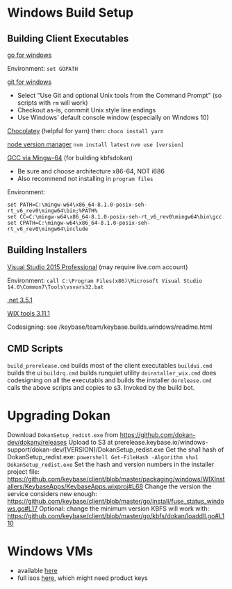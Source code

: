 # Windows Build Setup
## Building Client Executables
[go for windows](https://golang.org/dl)

Environment: `set GOPATH`

[git for windows](https://git-scm.com/downloads)
- Select "Use Git and optional Unix tools from the Command Prompt" (so scripts with `rm` will work)
- Checkout as-is, conmmit Unix style line endings
- Use Windows' default console window (especially on Windows 10)  

[Chocolatey](https://chocolatey.org/install) (helpful for yarn)
then: `choco install yarn`

[node version manager](https://github.com/coreybutler/nvm-windows)
`nvm install latest`
`nvm use [version]`

[GCC via Mingw-64](https://sourceforge.net/projects/mingw-w64/) (for building kbfsdokan)
- Be sure and choose architecture x86-64, NOT i686
- Also recommend not installing in `program files`

Environment:
```
set PATH=C:\mingw-w64\x86_64-8.1.0-posix-seh-rt_v6_rev0\mingw64\bin;%PATH%
set CC=C:\mingw-w64\x86_64-8.1.0-posix-seh-rt_v6_rev0\mingw64\bin\gcc
set CPATH=C:\mingw-w64\x86_64-8.1.0-posix-seh-rt_v6_rev0\mingw64\include
```

## Building Installers

[Visual Studio 2015 Professional](https://visualstudio.microsoft.com/vs/older-downloads/)
(may require live.com account)

Environment:
`call C:\Program Files(x86)\Microsoft Visual Studio 14.0\Common7\Tools\vsvars32.bat`

[.net 3.5.1](https://www.microsoft.com/en-us/download/details.aspx?id=22)

[WIX tools 3.11.1](http://wixtoolset.org/releases/)

Codesigning: see /keybase/team/keybase.builds.windows/readme.html

## CMD Scripts
`build_prerelease.cmd` builds most of the client executables
`buildui.cmd` builds the ui
`buildrq.cmd` builds runquiet utility
`doinstaller_wix.cmd` does codesigning on all the executabls and builds the installer
`dorelease.cmd` calls the above scripts and copies to s3. Invoked by the build bot.

# Upgrading Dokan
Download `DokanSetup_redist.exe` from https://github.com/dokan-dev/dokany/releases
Upload to S3 at prerelease.keybase.io/windows-support/dokan-dev/[VERSION]/DokanSetup_redist.exe
Get the sha1 hash of DokanSetup_redist.exe:
`powershell Get-FileHash -Algorithm sha1 DokanSetup_redist.exe`
Set the hash and version numbers in the installer project file: https://github.com/keybase/client/blob/master/packaging/windows/WIXInstallers/KeybaseApps/KeybaseApps.wixproj#L68
Change the version the service considers new enough: https://github.com/keybase/client/blob/master/go/install/fuse_status_windows.go#L17
Optional: change the minimum version KBFS will work with: https://github.com/keybase/client/blob/master/go/kbfs/dokan/loaddll.go#L110

# Windows VMs
- available [here](https://dev.windows.com/en-us/microsoft-edge/tools/vms/windows/)
- full isos [here](https://www.microsoft.com/en-gb/software-download/windows10ISO), which might need product keys


